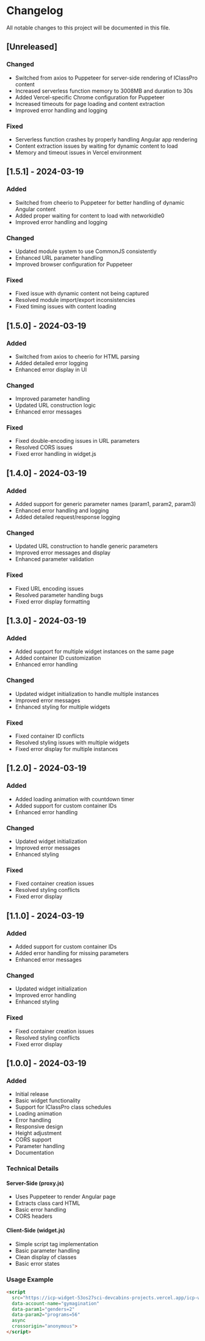 # Changelog

All notable changes to this project will be documented in this file.

## [Unreleased]

### Changed
- Switched from axios to Puppeteer for server-side rendering of IClassPro content
- Increased serverless function memory to 3008MB and duration to 30s
- Added Vercel-specific Chrome configuration for Puppeteer
- Increased timeouts for page loading and content extraction
- Improved error handling and logging

### Fixed
- Serverless function crashes by properly handling Angular app rendering
- Content extraction issues by waiting for dynamic content to load
- Memory and timeout issues in Vercel environment

## [1.5.1] - 2024-03-19
### Added
- Switched from cheerio to Puppeteer for better handling of dynamic Angular content
- Added proper waiting for content to load with networkidle0
- Improved error handling and logging

### Changed
- Updated module system to use CommonJS consistently
- Enhanced URL parameter handling
- Improved browser configuration for Puppeteer

### Fixed
- Fixed issue with dynamic content not being captured
- Resolved module import/export inconsistencies
- Fixed timing issues with content loading

## [1.5.0] - 2024-03-19
### Added
- Switched from axios to cheerio for HTML parsing
- Added detailed error logging
- Enhanced error display in UI

### Changed
- Improved parameter handling
- Updated URL construction logic
- Enhanced error messages

### Fixed
- Fixed double-encoding issues in URL parameters
- Resolved CORS issues
- Fixed error handling in widget.js

## [1.4.0] - 2024-03-19
### Added
- Added support for generic parameter names (param1, param2, param3)
- Enhanced error handling and logging
- Added detailed request/response logging

### Changed
- Updated URL construction to handle generic parameters
- Improved error messages and display
- Enhanced parameter validation

### Fixed
- Fixed URL encoding issues
- Resolved parameter handling bugs
- Fixed error display formatting

## [1.3.0] - 2024-03-19
### Added
- Added support for multiple widget instances on the same page
- Added container ID customization
- Enhanced error handling

### Changed
- Updated widget initialization to handle multiple instances
- Improved error messages
- Enhanced styling for multiple widgets

### Fixed
- Fixed container ID conflicts
- Resolved styling issues with multiple widgets
- Fixed error display for multiple instances

## [1.2.0] - 2024-03-19
### Added
- Added loading animation with countdown timer
- Added support for custom container IDs
- Enhanced error handling

### Changed
- Updated widget initialization
- Improved error messages
- Enhanced styling

### Fixed
- Fixed container creation issues
- Resolved styling conflicts
- Fixed error display

## [1.1.0] - 2024-03-19
### Added
- Added support for custom container IDs
- Added error handling for missing parameters
- Enhanced error messages

### Changed
- Updated widget initialization
- Improved error handling
- Enhanced styling

### Fixed
- Fixed container creation issues
- Resolved styling conflicts
- Fixed error display

## [1.0.0] - 2024-03-19
### Added
- Initial release
- Basic widget functionality
- Support for IClassPro class schedules
- Loading animation
- Error handling
- Responsive design
- Height adjustment
- CORS support
- Parameter handling
- Documentation

### Technical Details

#### Server-Side (proxy.js)
- Uses Puppeteer to render Angular page
- Extracts class card HTML
- Basic error handling
- CORS headers

#### Client-Side (widget.js)
- Simple script tag implementation
- Basic parameter handling
- Clean display of classes
- Basic error states

### Usage Example
```html
<script 
  src="https://icp-widget-53os27sci-devcabins-projects.vercel.app/icp-widget.js"
  data-account-name="gymagination"
  data-param1="genders=2"
  data-param2="programs=56"
  async
  crossorigin="anonymous">
</script>
``` 